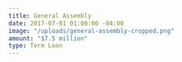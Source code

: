 ```yaml
---
title: General Assembly
date: 2017-07-01 01:00:00 -04:00
image: "/uploads/general-assembly-cropped.png"
amount: "$7.5 million"
type: Term Loan
---
```


